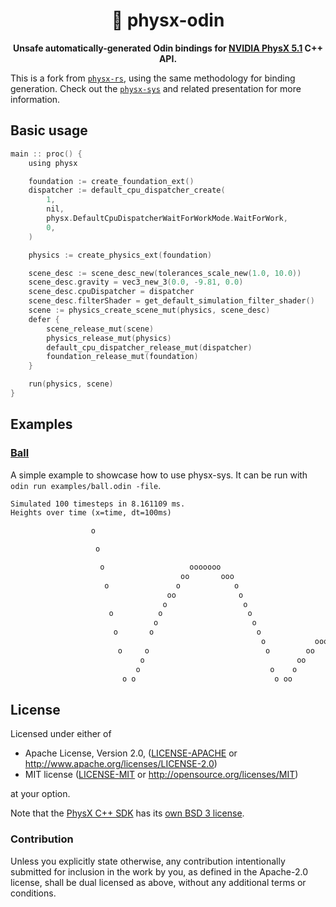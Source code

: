 <div align="center">

# 🎳 physx-odin

**Unsafe automatically-generated Odin bindings for [NVIDIA PhysX 5.1](https://github.com/NVIDIA-Omniverse/PhysX) C++ API.**

</div>

This is a fork from [`physx-rs`](https://github.com/EmbarkStudios/physx-rs), using the same methodology for binding
generation. Check out the [`physx-sys`](https://github.com/EmbarkStudios/physx-rs/tree/main/physx-sys) and related
presentation for more information.

## Basic usage

```c
main :: proc() {
	using physx

	foundation := create_foundation_ext()
	dispatcher := default_cpu_dispatcher_create(
		1,
		nil,
		physx.DefaultCpuDispatcherWaitForWorkMode.WaitForWork,
		0,
	)

	physics := create_physics_ext(foundation)

	scene_desc := scene_desc_new(tolerances_scale_new(1.0, 10.0))
	scene_desc.gravity = vec3_new_3(0.0, -9.81, 0.0)
	scene_desc.cpuDispatcher = dispatcher
	scene_desc.filterShader = get_default_simulation_filter_shader()
	scene := physics_create_scene_mut(physics, scene_desc)
	defer {
		scene_release_mut(scene)
		physics_release_mut(physics)
		default_cpu_dispatcher_release_mut(dispatcher)
		foundation_release_mut(foundation)
	}

	run(physics, scene)
}
```

## Examples

### [Ball](examples/ball.rs)

A simple example to showcase how to use physx-sys. It can be run with `odin run examples/ball.odin -file`.

```txt
Simulated 100 timesteps in 8.161109 ms.
Heights over time (x=time, dt=100ms)

                  o

                   o

                    o                   ooooooo
                                      oo       ooo
                     o               o            o
                                   oo              o
                                  o                 o
                      o          o                   o
                                o                     o
                       o       o                       o
                                                        o           ooooooo
                        o     o                          o        oo       oo
                             o                                  oo           oo
                            o                             o    o               o    ooooooooo
                         o o                               o oo                 oooo         ooooooo
```

## License

Licensed under either of

* Apache License, Version 2.0, ([LICENSE-APACHE](LICENSE-APACHE) or <http://www.apache.org/licenses/LICENSE-2.0>)
* MIT license ([LICENSE-MIT](LICENSE-MIT) or <http://opensource.org/licenses/MIT>)

at your option.

Note that the [PhysX C++ SDK](https://github.com/NVIDIA-Omniverse/PhysX) has its [own BSD 3 license](LICENSE-BSD).

### Contribution

Unless you explicitly state otherwise, any contribution intentionally
submitted for inclusion in the work by you, as defined in the
Apache-2.0 license, shall be dual licensed as above, without any
additional terms or conditions.
